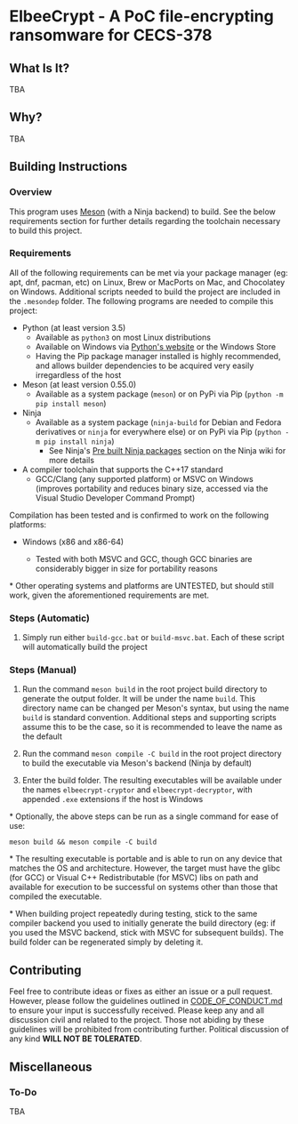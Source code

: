 # ElbeeCrypt - A PoC file-encrypting ransomware for CECS-378

## What Is It?

TBA

## Why?

TBA

## Building Instructions

### Overview

This program uses [Meson](https://mesonbuild.com/) (with a Ninja backend) to build. See the below requirements section for further details regarding the toolchain necessary to build this project.

### Requirements

All of the following requirements can be met via your package manager (eg: apt, dnf, pacman, etc) on Linux, Brew or MacPorts on Mac, and Chocolatey on Windows. Additional scripts needed to build the project are included in the `.mesondep` folder. The following programs are needed to compile this project:

- Python (at least version 3.5)
  - Available as `python3` on most Linux distributions
  - Available on Windows via [Python's website](https://www.python.org/downloads/) or the Windows Store
  - Having the Pip package manager installed is highly recommended, and allows builder dependencies to be acquired very easily irregardless of the host
- Meson (at least version 0.55.0)
  - Available as a system package (`meson`) or on PyPi via Pip (`python -m pip install meson`)
- Ninja
  - Available as a system package (`ninja-build` for Debian and Fedora derivatives or `ninja` for everywhere else) or on PyPi via Pip (`python -m pip install ninja`)
    - See Ninja's [Pre built Ninja packages](https://github.com/ninja-build/ninja/wiki/Pre-built-Ninja-packages) section on the Ninja wiki for more details
- A compiler toolchain that supports the C++17 standard
  - GCC/Clang (any supported platform) or MSVC on Windows (improves portability and reduces binary size, accessed via the Visual Studio Developer Command Prompt)

Compilation has been tested and is confirmed to work on the following platforms:

- Windows (x86 and x86-64)
  
  - Tested with both MSVC and GCC, though GCC binaries are considerably bigger in size for portability reasons

\* Other operating systems and platforms are UNTESTED, but should still work, given the aforementioned requirements are met.

### Steps (Automatic)

1. Simply run either `build-gcc.bat` or `build-msvc.bat`. Each of these script will automatically build the project

### Steps (Manual)

1. Run the command `meson build` in the root project build directory to generate the output folder. It will be under the name `build`. This directory name can be changed per Meson's syntax, but using the name `build` is standard convention. Additional steps and supporting scripts assume this to be the case, so it is recommended to leave the name as the default

2. Run the command `meson compile -C build` in the root project directory to build the executable via Meson's backend (Ninja by default)

3. Enter the build folder. The resulting executables will be available under the names `elbeecrypt-cryptor` and `elbeecrypt-decryptor`, with appended `.exe` extensions if the host is Windows

\* Optionally, the above steps can be run as a single command for ease of use:

`meson build && meson compile -C build`

\* The resulting executable is portable and is able to run on any device that matches the OS and architecture. However, the target must have the glibc (for GCC) or Visual C++ Redistributable (for MSVC) libs on path and available for execution to be successful on systems other than those that compiled the executable.

\* When building project repeatedly during testing, stick to the same compiler backend you used to initially generate the build directory (eg: if you used the MSVC backend, stick with MSVC for subsequent builds). The build folder can be regenerated simply by deleting it.

## Contributing

Feel free to contribute ideas or fixes as either an issue or a pull request. However, please follow the guidelines outlined in [CODE_OF_CONDUCT.md](CODE_OF_CONDUCT.md) to ensure your input is successfully received. Please keep any and all discussion civil and related to the project. Those not abiding by these guidelines will be prohibited from contributing further. Political discussion of any kind **WILL NOT BE TOLERATED**.

## Miscellaneous

### To-Do

TBA
